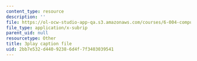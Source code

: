```yaml
---
content_type: resource
description: ''
file: https://ol-ocw-studio-app-qa.s3.amazonaws.com/courses/6-004-computation-structures-spring-2017/2bb7e532d44092386d4f7f3403039541_0LqS5QtpSVE.srt
file_type: application/x-subrip
parent_uid: null
resourcetype: Other
title: 3play caption file
uid: 2bb7e532-d440-9238-6d4f-7f3403039541
---
```

